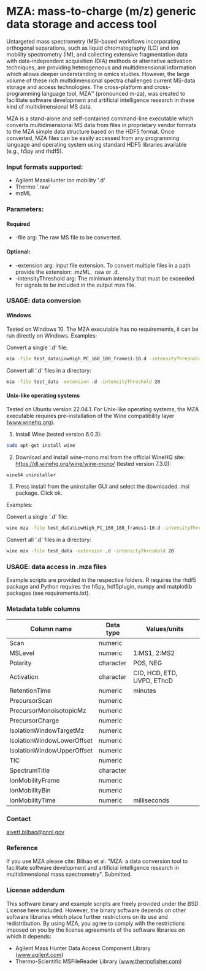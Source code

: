 # MZA: mass-to-charge (m/z) generic data storage and access tool

Untargeted mass spectrometry (MS)-based workflows incorporating orthogonal separations, such as liquid chromatography (LC) and ion mobility spectrometry (IM), and collecting extensive fragmentation data with data-independent acquisition (DIA) methods or alternative activation techniques, are providing heterogeneous and multidimensional information which allows deeper understanding in omics studies. However, the large volume of these rich multidimensional spectra challenges current MS-data storage and access technologies. The cross-platform and cross-programming language tool, MZA™ (pronounced m-za), was created to facilitate software development and artificial intelligence research in these kind of multidimensional MS data.

MZA is a stand-alone and self-contained command-line executable which converts multidimensional MS data from files in proprietary vendor formats to the MZA simple data structure based on the HDF5 format.
Once converted, MZA files can be easily accessed from any programming language and operating system using standard HDF5 libraries available (e.g., h5py and rhdf5).

### Input formats supported:
* Agilent MassHunter ion mobility '.d'
* Thermo '.raw'
* mzML

### Parameters:

#### Required
* -file arg: The raw MS file to be converted.

#### Optional:
* -extension arg: Input file extension. To convert multiple files in a path provide the extension: .mzML, .raw or .d.
* -intensityThreshold arg: The minimum intensity that must be exceeded for signals to be included in the output mza file.

### USAGE: data conversion

#### Windows
Tested on Windows 10. The MZA executable has no requirememts, it can be run directly on Windows. Examples:

Convert a single '.d' file:<br />
```bash
mza -file test_data\LowHigh_PC_160_180_frames1-10.d -intensityThreshold 20
```

Convert all '.d' files in a directory:<br />
```bash
mza -file test_data -extension .d -intensityThreshold 20
```

#### Unix-like operating systems
Tested on Ubuntu version 22.04.1. For Unix-like operating systems, the MZA executable requires pre-installation of the Wine compatibility layer (www.winehq.org).

1. Install Wine (tested version 6.0.3):
```bash
sudo apt-get install wine
```

2. Download and install wine-mono.msi from the official WineHQ site: https://dl.winehq.org/wine/wine-mono/ (tested version 7.3.0):
```bash
wine64 uninstaller
```

3. Press install from the uninstaller GUI and select the downloaded .msi package. Click ok.

Examples:

Convert a single '.d' file:<br />
```bash
wine mza -file test_data\LowHigh_PC_160_180_frames1-10.d -intensityThreshold 20
```

Convert all '.d' files in a directory:<br />
```bash
wine mza -file test_data -extension .d -intensityThreshold 20
```

### USAGE: data access in .mza files

Example scripts are provided in the respective folders. R requires the rhdf5 package and Python requires the h5py, hdf5plugin, numpy and matplotlib packages (see requirements.txt).

### Metadata table columns

| Column name |    Data type  | Values/units  |
| ------      | -----------   | ------  |
| Scan        | numeric     |  |
| MSLevel     | numeric     | 1:MS1, 2:MS2  |
| Polarity    | character   | POS, NEG |
| Activation  | character   | CID, HCD, ETD, UVPD, EThcD |
| RetentionTime | numeric    | minutes |
| PrecursorScan | numeric    |  |
| PrecursorMonoisotopicMz | numeric    |  |
| PrecursorCharge | numeric    |  |
| IsolationWindowTargetMz | numeric    |  |
| IsolationWindowLowerOffset | numeric    |  |
| IsolationWindowUpperOffset | numeric    |  |
| TIC | numeric    |  |
| SpectrumTitle  | character   |  |
| IonMobilityFrame | numeric    |  |
| IonMobilityBin | numeric    |  |
| IonMobilityTime | numeric    | milliseconds |

### Contact

aivett.bilbao@pnnl.gov

### Reference

If you use MZA please cite: Bilbao et al. "MZA: a data conversion tool to facilitate software development and artificial intelligence research in multidimensional mass spectrometry". Submitted.

### License addendum
This software binary and example scripts are freely provided under the BSD License here included. 
However, the binary software depends on other software libraries which place further restrictions on its use and redistribution. 
By using MZA, you agree to comply with the restrictions imposed on you by the license agreements of the software libraries on which it depends:
* Agilent Mass Hunter Data Access Component Library (www.agilent.com)
* Thermo-Scientific MSFileReader Library (www.thermofisher.com)
